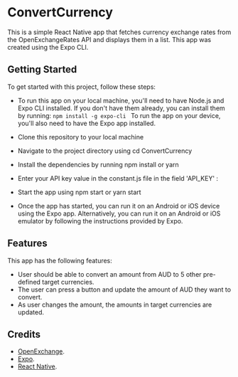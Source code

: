 # ConvertCurrency
This is a simple React Native app that fetches currency exchange rates from the OpenExchangeRates API and displays them in a list. This app was created using the Expo CLI.
## Getting Started
To get started with this project, follow these steps:
- To run this app on your local machine, you'll need to have Node.js and Expo CLI installed. If you don't have them already, you can install them by running:
  ```npm install -g expo-cli ```
  To run the app on your device, you'll also need to have the Expo app installed.

- Clone this repository to your local machine

- Navigate to the project directory using cd ConvertCurrency

- Install the dependencies by running npm install or yarn

- Enter your API key value in the constant.js file in the field 'API_KEY' :

- Start the app using npm start or yarn start

- Once the app has started, you can run it on an Android or iOS device using the Expo app. Alternatively, you can run it on an Android or iOS emulator by following the instructions provided by Expo.

## Features
This app has the following features:
- User should be able to convert an amount from AUD to 5 other pre-defined target currencies.
- The user can press a button and update the amount of AUD they want to convert.
- As user changes the amount, the amounts in target currencies are updated.


## Credits
- [OpenExchange](https://openexchangerates.org/).
- [Expo](https://expo.dev/).
- [React Native](https://reactnative.dev/).

